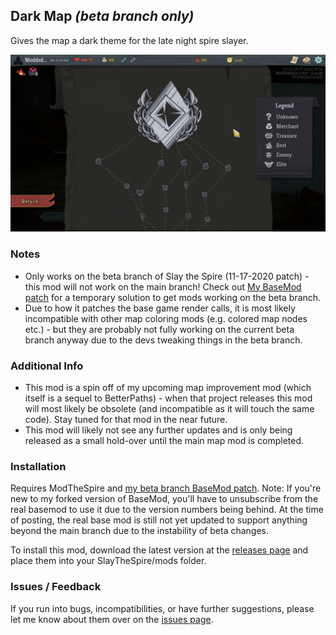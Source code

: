 ## Dark Map *(beta branch only)*

Gives the map a dark theme for the late night spire slayer.

![Screenshot](github/screenshot.png)

### Notes
* Only works on the beta branch of Slay the Spire (11-17-2020 patch) - this mod will not work on the main branch! Check out [My BaseMod patch](https://github.com/casey-c/basemod/releases) for a temporary solution to get mods working on the beta branch.
* Due to how it patches the base game render calls, it is most likely incompatible with other map coloring mods (e.g. colored map nodes etc.) - but they are probably not fully working on the current beta branch anyway due to the devs tweaking things in the beta branch.

### Additional Info
* This mod is a spin off of my upcoming map improvement mod (which itself is a sequel to BetterPaths) - when that project releases this mod will most likely be obsolete (and incompatible as it will touch the same code). Stay tuned for that mod in the near future.
* This mod will likely not see any further updates and is only being released as a small hold-over until the main map mod is completed.

### Installation

Requires ModTheSpire and [my beta branch BaseMod patch](https://github.com/casey-c/basemod/releases). Note: If you're new to my forked version of BaseMod, you'll have to unsubscribe from the real basemod to use it due to the version numbers being behind. At the time of posting, the real base mod is still not yet updated to support anything beyond the main branch due to the instability of beta changes.

To install this mod, download the latest version at the [releases page](https://github.com/casey-c/DarkMap/releases) and place them into your SlayTheSpire/mods folder.

### Issues / Feedback

If you run into bugs, incompatibilities, or have further suggestions, please let me know about them over on the [issues page](https://github.com/casey-c/DarkMap/issues).
